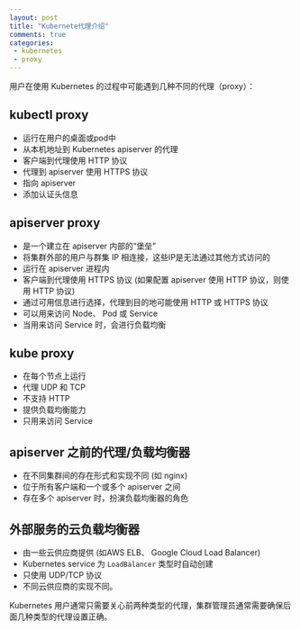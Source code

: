 ```yaml
--- 
layout: post
title: "Kubernete代理介绍"
comments: true
categories:
 - kubernetes
 - proxy
---
```


用户在使用 Kubernetes 的过程中可能遇到几种不同的代理（proxy）：

## kubectl proxy

- 运行在用户的桌面或pod中
- 从本机地址到 Kubernetes apiserver 的代理
- 客户端到代理使用 HTTP 协议
- 代理到 apiserver 使用 HTTPS 协议
- 指向 apiserver
- 添加认证头信息

## apiserver proxy

- 是一个建立在 apiserver 内部的“堡垒”
- 将集群外部的用户与群集 IP 相连接，这些IP是无法通过其他方式访问的
- 运行在 apiserver 进程内
- 客户端到代理使用 HTTPS 协议 (如果配置 apiserver 使用 HTTP 协议，则使用 HTTP 协议)
- 通过可用信息进行选择，代理到目的地可能使用 HTTP 或 HTTPS 协议
- 可以用来访问 Node、 Pod 或 Service
- 当用来访问 Service 时，会进行负载均衡

## kube proxy

- 在每个节点上运行
- 代理 UDP 和 TCP
- 不支持 HTTP 
- 提供负载均衡能力
- 只用来访问 Service

## apiserver 之前的代理/负载均衡器

- 在不同集群间的存在形式和实现不同 (如 nginx)
- 位于所有客户端和一个或多个 apiserver 之间
- 存在多个 apiserver 时，扮演负载均衡器的角色

## 外部服务的云负载均衡器

- 由一些云供应商提供 (如AWS ELB、 Google Cloud Load Balancer)
- Kubernetes service 为 `LoadBalancer` 类型时自动创建
- 只使用 UDP/TCP 协议
- 不同云供应商的实现不同。

Kubernetes 用户通常只需要关心前两种类型的代理，集群管理员通常需要确保后面几种类型的代理设置正确。